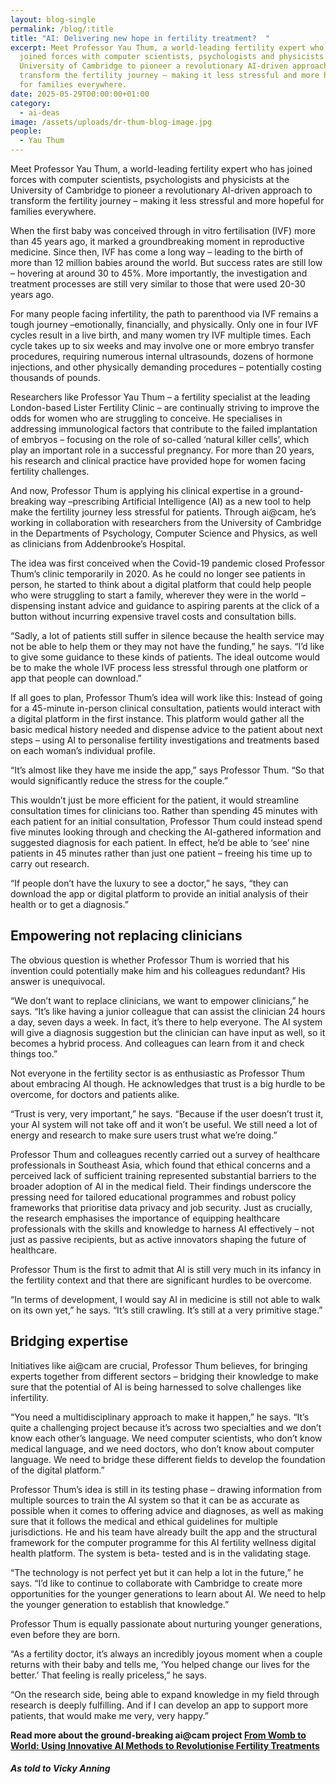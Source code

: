 ```yaml
---
layout: blog-single
permalink: /blog/:title
title: "AI: Delivering new hope in fertility treatment?  "
excerpt: Meet Professor Yau Thum, a world-leading fertility expert who has
  joined forces with computer scientists, psychologists and physicists at the
  University of Cambridge to pioneer a revolutionary AI-driven approach to
  transform the fertility journey – making it less stressful and more hopeful
  for families everywhere.
date: 2025-05-29T00:00:00+01:00
category:
  - ai-deas
image: /assets/uploads/dr-thum-blog-image.jpg
people:
  - Yau Thum
---
```

Meet Professor Yau Thum, a world-leading fertility expert who has joined forces with computer scientists, psychologists and physicists at the University of Cambridge to pioneer a revolutionary AI-driven approach to transform the fertility journey – making it less stressful and more hopeful for families everywhere.

When the first baby was conceived through in vitro fertilisation (IVF) more than 45 years ago, it marked a groundbreaking moment in reproductive medicine. Since then, IVF has come a long way – leading to the birth of more than 12 million babies around the world.  But success rates are still low – hovering at around 30 to 45%.  More importantly, the investigation and treatment processes are still very similar to those that were used 20-30 years ago.

For many people facing infertility, the path to parenthood via IVF remains a tough journey –emotionally, financially, and physically. Only one in four IVF cycles result in a live birth, and many women try IVF multiple times. Each cycle takes up to six weeks and may involve one or more embryo transfer procedures, requiring numerous internal ultrasounds, dozens of hormone injections, and other physically demanding procedures – potentially costing thousands of pounds.

Researchers like Professor Yau Thum – a fertility specialist at the leading London-based Lister Fertility Clinic – are continually striving to improve the odds for women who are struggling to conceive. He specialises in addressing immunological factors that contribute to the failed implantation of embryos – focusing on the role of so-called ‘natural killer cells’, which play an important role in a successful pregnancy. For more than 20 years, his research and clinical practice have provided hope for women facing fertility challenges.

And now, Professor Thum is applying his clinical expertise in a ground-breaking way –prescribing Artificial Intelligence (AI) as a new tool to help make the fertility journey less stressful for patients. Through ai@cam, he’s working in collaboration with researchers from the University of Cambridge in the Departments of Psychology, Computer Science and Physics, as well as clinicians from Addenbrooke’s Hospital.

The idea was first conceived when the Covid-19 pandemic closed Professor Thum’s clinic temporarily in 2020. As he could no longer see patients in person, he started to think about a digital platform that could help people who were struggling to start a family, wherever they were in the world – dispensing instant advice and guidance to aspiring parents at the click of a button without incurring expensive travel costs and consultation bills.

“Sadly, a lot of patients still suffer in silence because the health service may not be able to help them or they may not have the funding,” he says. “I’d like to give some guidance to these kinds of patients. The ideal outcome would be to make the whole IVF process less stressful through one platform or app that people can download.”

If all goes to plan, Professor Thum’s idea will work like this: Instead of going for a 45-minute in-person clinical consultation, patients would interact with a digital platform in the first instance. This platform would gather all the basic medical history needed and dispense advice to the patient about next steps – using AI to personalise fertility investigations and treatments based on each woman’s individual profile.

“It’s almost like they have me inside the app,” says Professor Thum. “So that would significantly reduce the stress for the couple.”

This wouldn’t just be more efficient for the patient, it would streamline consultation times for clinicians too. Rather than spending 45 minutes with each patient for an initial consultation, Professor Thum could instead spend five minutes looking through and checking the AI-gathered information and suggested diagnosis for each patient. In effect, he’d be able to ‘see’ nine patients in 45 minutes rather than just one patient – freeing his time up to carry out research.

“If people don’t have the luxury to see a doctor,” he says, “they can download the app or digital platform to provide an initial analysis of their health or to get a diagnosis.”

## Empowering not replacing clinicians

The obvious question is whether Professor Thum is worried that his invention could potentially make him and his colleagues redundant? His answer is unequivocal.

“We don’t want to replace clinicians, we want to empower clinicians,” he says. “It’s like having a junior colleague that can assist the clinician 24 hours a day, seven days a week. In fact, it’s there to help everyone. The AI system will give a diagnosis suggestion but the clinician can have input as well, so it becomes a hybrid process. And colleagues can learn from it and check things too.”

Not everyone in the fertility sector is as enthusiastic as Professor Thum about embracing AI though. He acknowledges that trust is a big hurdle to be overcome, for doctors and patients alike.

“Trust is very, very important,” he says. “Because if the user doesn’t trust it, your AI system will not take off and it won’t be useful. We still need a lot of energy and research to make sure users trust what we’re doing.”

Professor Thum and colleagues recently carried out a survey of healthcare professionals in Southeast Asia, which found that ethical concerns and a perceived lack of sufficient training represented substantial barriers to the broader adoption of AI in the medical field.  Their findings underscore the pressing need for tailored educational programmes and robust policy frameworks that prioritise data privacy and job security. Just as crucially, the research emphasises the importance of equipping healthcare professionals with the skills and knowledge to harness AI effectively – not just as passive recipients, but as active innovators shaping the future of healthcare.

Professor Thum is the first to admit that AI is still very much in its infancy in the fertility context and that there are significant hurdles to be overcome.

“In terms of development, I would say AI in medicine is still not able to walk on its own yet,” he says. “It’s still crawling. It’s still at a very primitive stage.”

## Bridging expertise

Initiatives like ai@cam are crucial, Professor Thum believes, for bringing experts together from different sectors – bridging their knowledge to make sure that the potential of AI is being harnessed to solve challenges like infertility.

“You need a multidisciplinary approach to make it happen,” he says. “It’s quite a challenging project because it’s across two specialties and we don’t know each other’s language. We need computer scientists, who don’t know medical language, and we need doctors, who don’t know about computer language. We need to bridge these different fields to develop the foundation of the digital platform.”

Professor Thum’s idea is still in its testing phase – drawing information from multiple sources to train the AI system so that it can be as accurate as possible when it comes to offering advice and diagnoses, as well as making sure that it follows the medical and ethical guidelines for multiple jurisdictions. He and his team have already built the app and the structural framework for the computer programme for this AI fertility wellness digital health platform. The system is beta- tested and is in the validating stage.

“The technology is not perfect yet but it can help a lot in the future,” he says. “I’d like to continue to collaborate with Cambridge to create more opportunities for the younger generations to learn about AI. We need to help the younger generation to establish that knowledge.”

Professor Thum is equally passionate about nurturing younger generations, even before they are born.

“As a fertility doctor, it’s always an incredibly joyous moment when a couple returns with their baby and tells me, ‘You helped change our lives for the better.’ That feeling is really priceless,” he says.

“On the research side, being able to expand knowledge in my field through research is deeply fulfilling. And if I can develop an app to support more patients, that would make me very, very happy.”

**Read more about the ground-breaking ai@cam project [From Womb to World: Using Innovative AI Methods to Revolutionise Fertility Treatments](https://ai.cam.ac.uk/blog/from-womb-to-world-using-innovative-ai-methods-to-revolutionise-fertility-treatments)**

##### *A﻿s told to Vicky Anning*